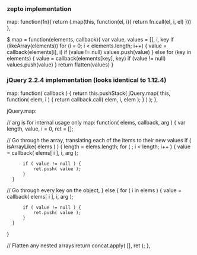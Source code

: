 ### zepto implementation
map: function(fn){
  return $($.map(this, function(el, i){ return fn.call(el, i, el) }))
},

$.map = function(elements, callback){
  var value, values = [], i, key
  if (likeArray(elements))
    for (i = 0; i < elements.length; i++) {
      value = callback(elements[i], i)
      if (value != null) values.push(value)
    }
  else
    for (key in elements) {
      value = callback(elements[key], key)
      if (value != null) values.push(value)
    }
  return flatten(values)
}


### jQuery 2.2.4 implementation (looks identical to 1.12.4)
map: function( callback ) {
	return this.pushStack( jQuery.map( this, function( elem, i ) {
		return callback.call( elem, i, elem );
	} ) );
},

jQuery.map:

// arg is for internal usage only
map: function( elems, callback, arg ) {
  var length, value,
	  i = 0,
	  ret = [];

  // Go through the array, translating each of the items to their new values
  if ( isArrayLike( elems ) ) {
	  length = elems.length;
	  for ( ; i < length; i++ ) {
		  value = callback( elems[ i ], i, arg );

		  if ( value != null ) {
			  ret.push( value );
		  }
	  }

  // Go through every key on the object,
  } else {
	  for ( i in elems ) {
		  value = callback( elems[ i ], i, arg );

		  if ( value != null ) {
			  ret.push( value );
		  }
	  }
  }

  // Flatten any nested arrays
  return concat.apply( [], ret );
},

